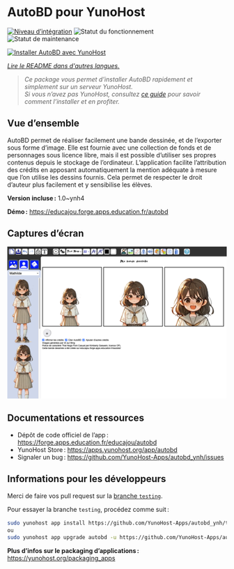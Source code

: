 <!--
Nota bene : ce README est automatiquement généré par <https://github.com/YunoHost/apps/tree/master/tools/readme_generator>
Il NE doit PAS être modifié à la main.
-->

# AutoBD pour YunoHost

[![Niveau d’intégration](https://apps.yunohost.org/badge/integration/autobd)](https://ci-apps.yunohost.org/ci/apps/autobd/)
![Statut du fonctionnement](https://apps.yunohost.org/badge/state/autobd)
![Statut de maintenance](https://apps.yunohost.org/badge/maintained/autobd)

[![Installer AutoBD avec YunoHost](https://install-app.yunohost.org/install-with-yunohost.svg)](https://install-app.yunohost.org/?app=autobd)

*[Lire le README dans d'autres langues.](./ALL_README.md)*

> *Ce package vous permet d’installer AutoBD rapidement et simplement sur un serveur YunoHost.*  
> *Si vous n’avez pas YunoHost, consultez [ce guide](https://yunohost.org/install) pour savoir comment l’installer et en profiter.*

## Vue d’ensemble

AutoBD permet de réaliser facilement une bande dessinée, et de l’exporter sous forme d’image. Elle est fournie avec une collection de fonds et de personnages sous licence libre, mais il est possible d’utiliser ses propres contenus depuis le stockage de l’ordinateur. L’application facilite l’attribution des crédits en apposant automatiquement la mention adéquate à mesure que l’on utilise les dessins fournis. Cela permet de respecter le droit d’auteur plus facilement et y sensibilise les élèves.


**Version incluse :** 1.0~ynh4

**Démo :** <https://educajou.forge.apps.education.fr/autobd>

## Captures d’écran

![Capture d’écran de AutoBD](./doc/screenshots/screenshot.png)

## Documentations et ressources

- Dépôt de code officiel de l’app : <https://forge.apps.education.fr/educajou/autobd>
- YunoHost Store : <https://apps.yunohost.org/app/autobd>
- Signaler un bug : <https://github.com/YunoHost-Apps/autobd_ynh/issues>

## Informations pour les développeurs

Merci de faire vos pull request sur la [branche `testing`](https://github.com/YunoHost-Apps/autobd_ynh/tree/testing).

Pour essayer la branche `testing`, procédez comme suit :

```bash
sudo yunohost app install https://github.com/YunoHost-Apps/autobd_ynh/tree/testing --debug
ou
sudo yunohost app upgrade autobd -u https://github.com/YunoHost-Apps/autobd_ynh/tree/testing --debug
```

**Plus d’infos sur le packaging d’applications :** <https://yunohost.org/packaging_apps>
